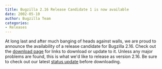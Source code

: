 ```yaml
---
title: Bugzilla 2.16 Release Candidate 1 is now available
date: 2002-05-10
author: Bugzilla Team
categories:
- Releases
---
```


At long last and after much banging of heads against walls, we are proud
to announce the availability of a release candidate for Bugzilla 2.16\.
Check out the [download page](/download/) for links to download or
update to it. Unless any major problems are found, this is what we'd
like to release as version 2.16\. Be sure to check out our latest
[status update](/blog/) before downloading.
